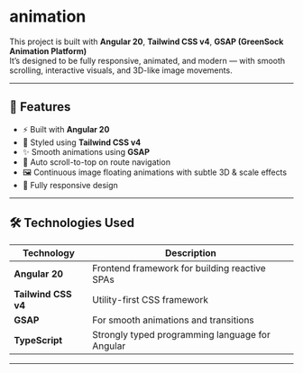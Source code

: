 # animation

This project is built with **Angular 20**, **Tailwind CSS v4**, **GSAP (GreenSock Animation Platform)**  
It’s designed to be fully responsive, animated, and modern — with smooth scrolling, interactive visuals, and 3D-like image movements.

---

## 🚀 Features

- ⚡ Built with **Angular 20**
- 💅 Styled using **Tailwind CSS v4**
- ✨ Smooth animations using **GSAP**
- 📜 Auto scroll-to-top on route navigation
- 🖼️ Continuous image floating animations with subtle 3D & scale effects
- 📱 Fully responsive design

---

## 🛠️ Technologies Used

| Technology | Description |
|-------------|-------------|
| **Angular 20** | Frontend framework for building reactive SPAs |
| **Tailwind CSS v4** | Utility-first CSS framework |
| **GSAP** | For smooth animations and transitions |
| **TypeScript** | Strongly typed programming language for Angular |

---
